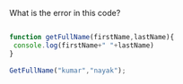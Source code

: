 What is the error in this code?

```javascript

function getFullName(firstName,lastName){
 console.log(firstName+" "+lastName)
}
 
GetFullName("kumar","nayak");

```